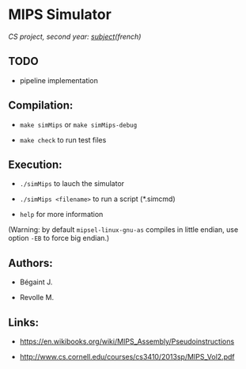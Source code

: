 MIPS Simulator
==============

_CS project, second year:
[subject](https://raw.githubusercontent.com/jeanbroid/mips/master/PHELMA_ProjetInformatique2A_2013-14.pdf)(french)_

TODO
----
* pipeline implementation

Compilation:
------------

* `make simMips` or `make simMips-debug`

* `make check` to run test files


Execution:
----------

* `./simMips` to lauch the simulator

* `./simMips <filename>` to run a script (*.simcmd)

* `help` for more information

(Warning: by default `mipsel-linux-gnu-as` compiles in little endian, use option `-EB` to force big endian.)


Authors:
--------

* Bégaint J.

* Revolle M.


Links:
------

* https://en.wikibooks.org/wiki/MIPS_Assembly/Pseudoinstructions

* http://www.cs.cornell.edu/courses/cs3410/2013sp/MIPS_Vol2.pdf
